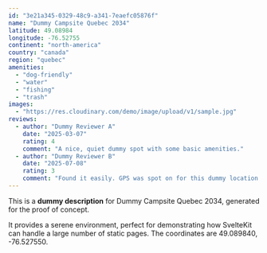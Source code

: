 ```yaml
---
id: "3e21a345-0329-48c9-a341-7eaefc05876f"
name: "Dummy Campsite Quebec 2034"
latitude: 49.08984
longitude: -76.52755
continent: "north-america"
country: "canada"
region: "quebec"
amenities:
  - "dog-friendly"
  - "water"
  - "fishing"
  - "trash"
images:
  - "https://res.cloudinary.com/demo/image/upload/v1/sample.jpg"
reviews:
  - author: "Dummy Reviewer A"
    date: "2025-03-07"
    rating: 4
    comment: "A nice, quiet dummy spot with some basic amenities."
  - author: "Dummy Reviewer B"
    date: "2025-07-08"
    rating: 3
    comment: "Found it easily. GPS was spot on for this dummy location."
---
```


This is a **dummy description** for Dummy Campsite Quebec 2034, generated for the proof of concept.

It provides a serene environment, perfect for demonstrating how SvelteKit can handle a large number of static pages. The coordinates are 49.089840, -76.527550.
